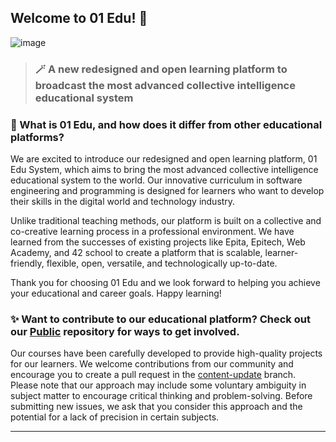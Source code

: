 ## Welcome to 01 Edu! 👋

![image](https://user-images.githubusercontent.com/14015057/210378413-b2afecd9-0581-4734-a539-330480bacc08.png)

> ### 🪄 A new redesigned and open learning platform to broadcast the most advanced collective intelligence educational system

### 🍎 What is 01 Edu, and how does it differ from other educational platforms?

We are excited to introduce our redesigned and open learning platform, 01 Edu System, which aims to bring the most advanced collective intelligence educational system to the world. Our innovative curriculum in software engineering and programming is designed for learners who want to develop their skills in the digital world and technology industry.

Unlike traditional teaching methods, our platform is built on a collective and co-creative learning process in a professional environment. We have learned from the successes of existing projects like Epita, Epitech, Web Academy, and 42 school to create a platform that is scalable, learner-friendly, flexible, open, versatile, and technologically up-to-date.

Thank you for choosing 01 Edu and we look forward to helping you achieve your educational and career goals. Happy learning!

### ✨ Want to contribute to our educational platform? Check out our [Public](https://github.com/01-edu/public) repository for ways to get involved.

Our courses have been carefully developed to provide high-quality projects for our learners. We welcome contributions from our community and encourage you to create a pull request in the [content-update](https://github.com/01-edu/public/tree/content-update) branch. Please note that our approach may include some voluntary ambiguity in subject matter to encourage critical thinking and problem-solving. Before submitting new issues, we ask that you consider this approach and the potential for a lack of precision in certain subjects.

---
